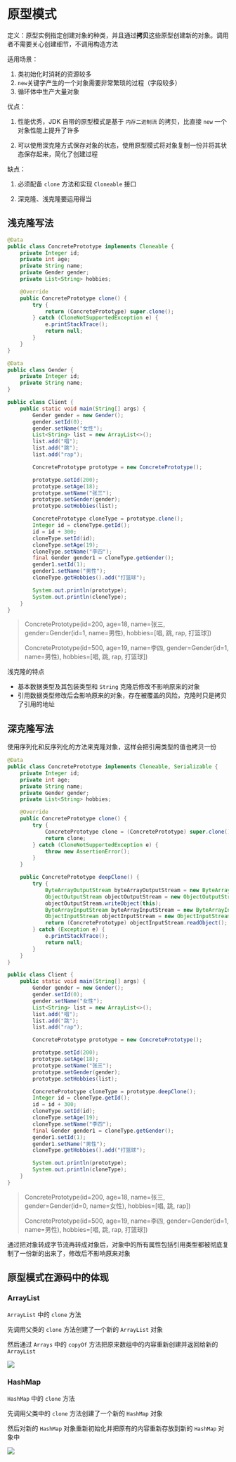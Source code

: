 # 原型模式

定义：原型实例指定创建对象的种类，并且通过**拷贝**这些原型创建新的对象。调用者不需要关心创建细节，不调用构造方法

适用场景：

1. 类初始化时消耗的资源较多
2. `new`关键字产生的一个对象需要非常繁琐的过程（字段较多）
3. 循环体中生产大量对象

优点：

1. 性能优秀，JDK 自带的原型模式是基于 `内存二进制流` 的拷贝，比直接 `new` 一个对象性能上提升了许多

2. 可以使用深克隆方式保存对象的状态，使用原型模式将对象复制一份并将其状态保存起来，简化了创建过程

缺点：

1. 必须配备 `clone` 方法和实现 `Cloneable` 接口

2. 深克隆、浅克隆要运用得当



## 浅克隆写法

```java
@Data
public class ConcretePrototype implements Cloneable {
    private Integer id;
    private int age;
    private String name;
    private Gender gender;
    private List<String> hobbies;

    @Override
    public ConcretePrototype clone() {
        try {
            return (ConcretePrototype) super.clone();
        } catch (CloneNotSupportedException e) {
            e.printStackTrace();
            return null;
        }
    }
}
```

```java
@Data
public class Gender {
    private Integer id;
    private String name;
}
```

```java
public class Client {
    public static void main(String[] args) {
        Gender gender = new Gender();
        gender.setId(0);
        gender.setName("女性");
        List<String> list = new ArrayList<>();
        list.add("唱");
        list.add("跳");
        list.add("rap");

        ConcretePrototype prototype = new ConcretePrototype();

        prototype.setId(200);
        prototype.setAge(18);
        prototype.setName("张三");
        prototype.setGender(gender);
        prototype.setHobbies(list);

        ConcretePrototype cloneType = prototype.clone();
        Integer id = cloneType.getId();
        id = id + 300;
        cloneType.setId(id);
        cloneType.setAge(19);
        cloneType.setName("李四");
        final Gender gender1 = cloneType.getGender();
        gender1.setId(1);
        gender1.setName("男性");
        cloneType.getHobbies().add("打篮球");

        System.out.println(prototype);
        System.out.println(cloneType);
    }
}
```

> ConcretePrototype(id=200, age=18, name=张三, gender=Gender(id=1, name=男性), hobbies=[唱, 跳, rap, 打篮球])
>
> ConcretePrototype(id=500, age=19, name=李四, gender=Gender(id=1, name=男性), hobbies=[唱, 跳, rap, 打篮球])

浅克隆的特点

- 基本数据类型及其包装类型和 `String` 克隆后修改不影响原来的对象
- 引用数据类型修改后会影响原来的对象，存在被覆盖的风险，克隆时只是拷贝了引用的地址



## 深克隆写法

使用序列化和反序列化的方法来克隆对象，这样会把引用类型的值也拷贝一份

```java
@Data
public class ConcretePrototype implements Cloneable, Serializable {
    private Integer id;
    private int age;
    private String name;
    private Gender gender;
    private List<String> hobbies;

    @Override
    public ConcretePrototype clone() {
        try {
            ConcretePrototype clone = (ConcretePrototype) super.clone();
            return clone;
        } catch (CloneNotSupportedException e) {
            throw new AssertionError();
        }
    }

    public ConcretePrototype deepClone() {
        try {
            ByteArrayOutputStream byteArrayOutputStream = new ByteArrayOutputStream();
            ObjectOutputStream objectOutputStream = new ObjectOutputStream(byteArrayOutputStream);
            objectOutputStream.writeObject(this);
            ByteArrayInputStream byteArrayInputStream = new ByteArrayInputStream(byteArrayOutputStream.toByteArray());
            ObjectInputStream objectInputStream = new ObjectInputStream(byteArrayInputStream);
            return (ConcretePrototype) objectInputStream.readObject();
        } catch (Exception e) {
            e.printStackTrace();
            return null;
        }
    }
}
```

```java
public class Client {
    public static void main(String[] args) {
        Gender gender = new Gender();
        gender.setId(0);
        gender.setName("女性");
        List<String> list = new ArrayList<>();
        list.add("唱");
        list.add("跳");
        list.add("rap");

        ConcretePrototype prototype = new ConcretePrototype();

        prototype.setId(200);
        prototype.setAge(18);
        prototype.setName("张三");
        prototype.setGender(gender);
        prototype.setHobbies(list);

        ConcretePrototype cloneType = prototype.deepClone();
        Integer id = cloneType.getId();
        id = id + 300;
        cloneType.setId(id);
        cloneType.setAge(19);
        cloneType.setName("李四");
        final Gender gender1 = cloneType.getGender();
        gender1.setId(1);
        gender1.setName("男性");
        cloneType.getHobbies().add("打篮球");

        System.out.println(prototype);
        System.out.println(cloneType);
    }
}
```

> ConcretePrototype(id=200, age=18, name=张三, gender=Gender(id=0, name=女性), hobbies=[唱, 跳, rap])
>
> ConcretePrototype(id=500, age=19, name=李四, gender=Gender(id=1, name=男性), hobbies=[唱, 跳, rap, 打篮球])

通过把对象转成字节流再转成对象后，对象中的所有属性包括引用类型都被彻底复制了一份新的出来了，修改后不影响原来对象



## 原型模式在源码中的体现

### ArrayList

`ArrayList` 中的 `clone` 方法

先调用父类的 `clone` 方法创建了一个新的 `ArrayList` 对象

然后通过 `Arrays` 中的 `copyOf` 方法把原来数组中的内容重新创建并返回给新的 `ArrayList`

![](https://gitee.com/ngwingbun/picgo-image/raw/master/images/20210917224228.png)



### HashMap

`HashMap` 中的 `clone` 方法

先调用父类中的 `clone` 方法创建了一个新的 `HashMap` 对象

然后对新的 `HashMap` 对象重新初始化并把原有的内容重新存放到新的 `HashMap` 对象中

![](https://gitee.com/ngwingbun/picgo-image/raw/master/images/20210917224211.png)



